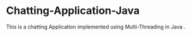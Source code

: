 # Chatting-Application-Java
This is a chatting Application implemented using Multi-Threading in Java .
